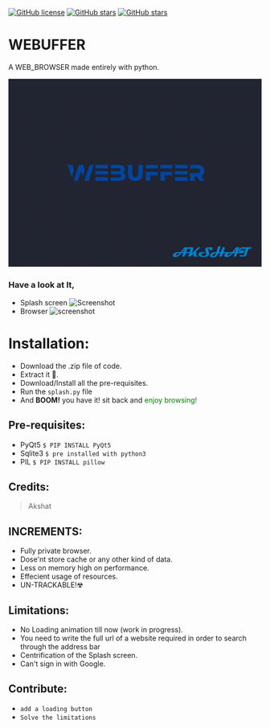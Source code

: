 [![GitHub license](https://img.shields.io/github/license/Akshat-unt/WEBUFFER?style=for-the-badge)](https://github.com/Akshat-unt/WEBUFFER/blob/main/LICENSE) [![GitHub stars](https://img.shields.io/github/stars/Akshat-unt/WEBUFFER?style=for-the-badge)](https://github.com/Akshat-unt/WEBUFFER/stargazers) [![GitHub stars](https://img.shields.io/github/stars/Akshat-unt/WEBUFFER?label=Contributors&style=for-the-badge)](https://github.com/Akshat-unt/WEBUFFER/stargazers)

# WEBUFFER

A WEB_BROWSER made entirely with python.

![Webuffer](Ssplash.gif)

### Have a look at It,
 * Splash screen
![Screenshot](https://github.com/Akshat-unt/WEBUFFER/blob/8362d1cddaf989f35c7f74e9918e055900932502/Screenshot%20(13).png)
 * Browser
![screenshot](https://github.com/Akshat-unt/WEBUFFER/blob/8362d1cddaf989f35c7f74e9918e055900932502/Screenshot%20(10).png)

# Installation:
 * Download the .zip file of code.
 * Extract it 📂.
 * Download/Install all the pre-requisites.
 * Run the ``splash.py`` file
 * And <b>BOOM!</b> you have it! sit back and <span style="color: green;">enjoy browsing!</span>

## Pre-requisites: 
  * PyQt5     ``$ PIP INSTALL PyQt5``
  * Sqlite3   ``$ pre installed with python3``
  * PIL       ``$ PIP INSTALL pillow``

## Credits:
  > Akshat
  
## INCREMENTS:
  * Fully private browser.
  * Dose'nt store cache or any other kind of data.
  * Less on memory high on performance.
  * Effecient usage of resources.
  * UN-TRACKABLE!☢

## Limitations:
  * No Loading animation till now (work in progress).
  * You need to write the full url of a website required in order to search through the address bar
  * Centrification of the Splash screen.
  * Can't sign in with Google.

## Contribute:
* ``add a loading button``
* ``Solve the limitations``
